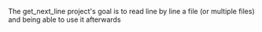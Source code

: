 The get_next_line project's goal is to read line by line a file (or multiple files) and being able to use it afterwards
